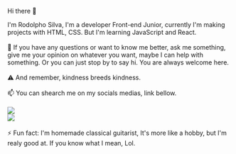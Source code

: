 Hi there 👋

I'm Rodolpho Silva, I'm a developer Front-end Junior, currently I'm making projects with HTML, CSS. But I'm learning JavaScript and React.
<br>
<br>
💬 If you have any questions or want to know me better, ask me something, give me your opinion on whatever you want, maybe I can help with something. Or you can just stop by to say hi. You are always welcome here.
<br>
<br>
⚠️ And remember, kindness breeds kindness.
<br>
<br>
📫 You can shearch me on my socials medias, link bellow. 
<br>
<br>
<a href="https://www.instagram.com/rodolphomandetta/" target="_blank"><img src="https://img.shields.io/badge/Instagram-E4405F?style=for-the-badge&logo=instagram&logoColor=white" /></a>
<br>
<a href="https://www.linkedin.com/in/rodolpho-silva-mandetta-a29574264/" target="_blank"><img src="https://img.shields.io/badge/LinkedIn-0077B5?style=for-the-badge&logo=linkedin&logoColor=white" /></a>
<br>
<br>
⚡ Fun fact: I'm homemade classical guitarist, It's more like a hobby, but I'm realy good at. If you know what I mean, Lol.
